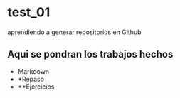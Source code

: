 # test_01
aprendiendo a generar repositorios en Github

## Aqui se pondran los trabajos hechos

* Markdown
* *Repaso
* **Ejercicios

